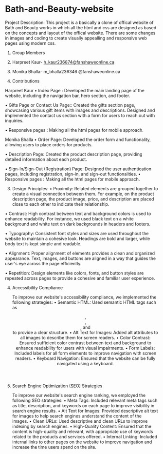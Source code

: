 # Bath-and-Beauty-website
Project Description:
This project is a basically a clone of offical website of Bath and Beauty works in which all the html and css are designed as based on the concepts and layout of the offical website. There are some changes in images and coding to create  visually  appealling and responsive web pages using modern css.

01.	Group Members
1.	Harpreet Kaur-  h_kaur236874@fanshaweonline.ca
2.	Monika Bhalla-  m_bhalla236346 @fanshaweonline.ca 

02.	Contributions

   Harpreet Kaur
•  Index Page : Developed the main landing page of the website, including the navigation bar, hero section, and footer.

•  Gifts Page or Contact Us Page:: Created the gifts section page, showcasing various gift items with images and       descriptions. Designed and implemented the contact us section with a form for users to reach out with inquiries.

•  Responsive pages : Making all the html pages for mobile approach.

   Monika Bhalla
•	Order Page: Developed the order form and functionality, allowing users to place orders for products.

•	Description Page: Created the product description page, providing detailed information about each product.

•	Sign-In/Sign-Out (Registration) Page: Designed the user authentication pages, including registration, sign-in, and    sign-out functionalities.
•  Responsive pages : Making all the html pages for mobile approach.

03.	Design Principles:
•  Proximity: Related elements are grouped together to create a visual connection between them. For example, on the product description page, the product image, price, and description are placed close to each other to indicate their relationship.

•  Contrast: High contrast between text and background colors is used to enhance readability. For instance, we used black text on a white background and white text on dark backgrounds in headers and footers.

•  Typography: Consistent font styles and sizes are used throughout the website to maintain a cohesive look. Headings are bold and larger, while body text is kept simple and readable.

•  Alignment: Proper alignment of elements provides a clean and organized appearance. Text, images, and buttons are aligned in a way that guides the user's eye across the page efficiently.

•  Repetition: Design elements like colors, fonts, and button styles are repeated across pages to provide a cohesive and familiar user experience.

04. Accessibility Compliance

    To improve our website's accessibility compliance, we implemented the following strategies:
•	Semantic HTML: Used semantic HTML tags such as <header>, <nav>, <main>, and <footer> to provide a clear structure.
•	Alt Text for Images: Added alt attributes to all images to describe them for screen readers.
•	Color Contrast: Ensured sufficient color contrast between text and background to enhance readability for users with visual impairments.
•	Form Labels: Included labels for all form elements to improve navigation with screen readers.
•	Keyboard Navigation: Ensured that the website can be fully navigated using a keyboard.

05. Search Engine Optimization (SEO) Strategies

    To improve our website's search engine ranking, we employed the following SEO strategies:
•	Meta Tags: Included relevant meta tags such as title, description, and keywords on each page to improve visibility in search engine results.
•	Alt Text for Images: Provided descriptive alt text for images to help search engines understand the content of the images.
•	Clean URLs: Used descriptive and clean URLs to improve indexing by search engines.
•	High-Quality Content: Ensured that the content is high-quality and relevant, with appropriate use of keywords related to the products and services offered.
•	Internal Linking: Included internal links to other pages on the website to improve navigation and increase the time users spend on the site.
